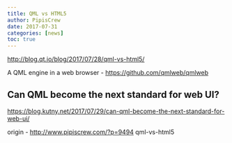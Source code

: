 ```yaml
---
title: QML vs HTML5
author: PipisCrew
date: 2017-07-31
categories: [news]
toc: true
---
```


http://blog.qt.io/blog/2017/07/28/qml-vs-html5/

A QML engine in a web browser - https://github.com/qmlweb/qmlweb

## Can QML become the next standard for web UI?

https://blog.kutny.net/2017/07/29/can-qml-become-the-next-standard-for-web-ui/

origin - http://www.pipiscrew.com/?p=9494 qml-vs-html5